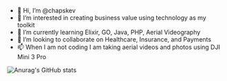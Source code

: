 - 👋 Hi, I’m @chapskev
- 👀 I’m interested in creating business value using technology as my toolkit
- 🌱 I’m currently learning Elixir, GO, Java, PHP, Aerial Videography
- 💞️ I’m looking to collaborate on Healthcare, Insurance, and Payments
- 📫 When I am not coding I am taking aerial videos and photos using DJI Mini 3 Pro

![Anurag's GitHub stats](https://github-readme-stats.vercel.app/api?username=chapskev&show_icons=true)

<!---
chapskev/chapskev is a ✨ special ✨ repository because its `README.md` (this file) appears on your GitHub profile.
You can click the Preview link to take a look at your changes.
--->
